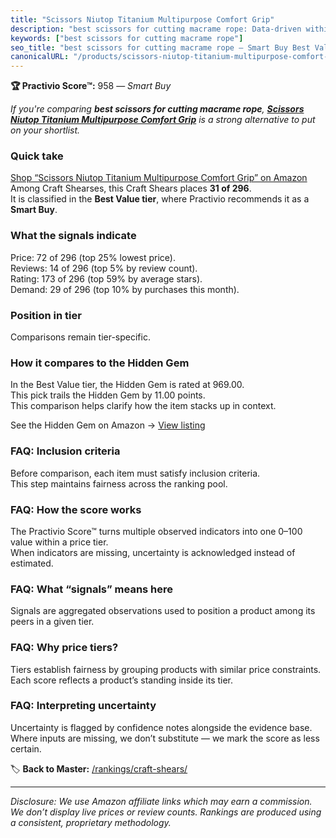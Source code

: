 ```yaml
---
title: "Scissors Niutop Titanium Multipurpose Comfort Grip"
description: "best scissors for cutting macrame rope: Data-driven within Best Value ranking using the Practivio Score™. Positioned by quality, value, demand, findability, mo…"
keywords: ["best scissors for cutting macrame rope"]
seo_title: "best scissors for cutting macrame rope — Smart Buy Best Value (2025)"
canonicalURL: "/products/scissors-niutop-titanium-multipurpose-comfort-grip-B07H4N8DL9/"
---
```


**🏆 Practivio Score™:** 958 — _Smart Buy_


*If you're comparing **best scissors for cutting macrame rope**, **[Scissors Niutop Titanium Multipurpose Comfort Grip](https://www.amazon.com/dp/B07H4N8DL9?tag=practivio-20)** is a strong alternative to put on your shortlist.*
### Quick take
[Shop “Scissors Niutop Titanium Multipurpose Comfort Grip” on Amazon](https://www.amazon.com/dp/B07H4N8DL9?tag=practivio-20)
Among Craft Shearses, this Craft Shears places **31 of 296**.  
It is classified in the **Best Value tier**, where Practivio recommends it as a **Smart Buy**.

### What the signals indicate
Price: 72 of 296 (top 25% lowest price).  
Reviews: 14 of 296 (top 5% by review count).  
Rating: 173 of 296 (top 59% by average stars).  
Demand: 29 of 296 (top 10% by purchases this month).

### Position in tier
Comparisons remain tier-specific.

### How it compares to the Hidden Gem
In the Best Value tier, the Hidden Gem is rated at 969.00.  
This pick trails the Hidden Gem by 11.00 points.  
This comparison helps clarify how the item stacks up in context.  

See the Hidden Gem on Amazon → [View listing](https://www.amazon.com/dp/B07TT1SFYL?tag=practivio-20)

### FAQ: Inclusion criteria
Before comparison, each item must satisfy inclusion criteria.  
This step maintains fairness across the ranking pool.

### FAQ: How the score works
The Practivio Score™ turns multiple observed indicators into one 0–100 value within a price tier.  
When indicators are missing, uncertainty is acknowledged instead of estimated.

### FAQ: What “signals” means here
Signals are aggregated observations used to position a product among its peers in a given tier.

### FAQ: Why price tiers?
Tiers establish fairness by grouping products with similar price constraints.  
Each score reflects a product’s standing inside its tier.

### FAQ: Interpreting uncertainty
Uncertainty is flagged by confidence notes alongside the evidence base.  
Where inputs are missing, we don’t substitute — we mark the score as less certain.


🏷️ **Back to Master:** [/rankings/craft-shears/](/rankings/craft-shears/)

---
_Disclosure: We use Amazon affiliate links which may earn a commission. We don’t display live prices or review counts. Rankings are produced using a consistent, proprietary methodology._

